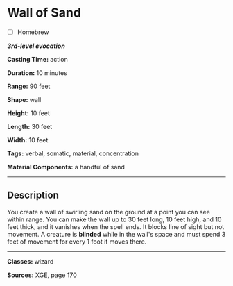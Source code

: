 # Wall of Sand

- [ ] Homebrew

***3rd-level evocation***

**Casting Time:** action

**Duration:** 10 minutes

**Range:** 90 feet

**Shape:** wall

**Height:** 10 feet

**Length:** 30 feet

**Width:** 10 feet

**Tags:** verbal, somatic, material, concentration

**Material Components:** a handful of sand

---

## Description
You create a wall of swirling sand on the ground at a point you can see within range.
You can make the wall up to 30 feet long, 10 feet high, and 10 feet thick, and it vanishes when the spell ends.
It blocks line of sight but not movement.
A creature is **blinded** while in the wall's space and must spend 3 feet of movement for every 1 foot it moves there.

---

**Classes:** wizard

**Sources:** XGE, page 170
